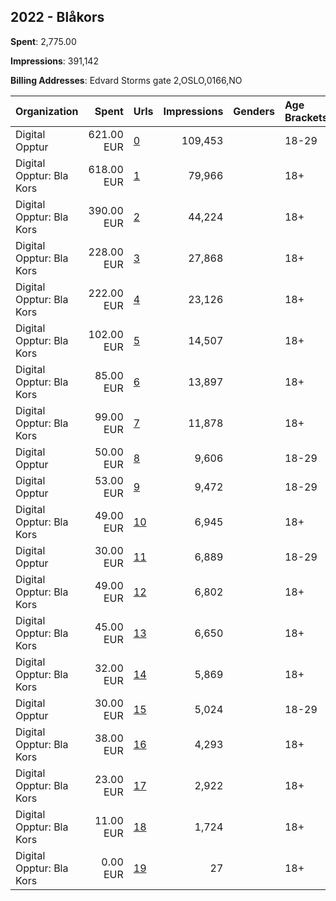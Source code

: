 ## 2022 - Blåkors 
**Spent**: 2,775.00

**Impressions**: 391,142

**Billing Addresses**: Edvard Storms gate 2,OSLO,0166,NO

|Organization|Spent|Urls|Impressions|Genders|Age Brackets|Country Codes|
|:---|---:|:---|---:|:---|:---|:---|
|Digital Opptur|621.00 EUR|[0](https://www.snap.com/political-ads/asset/8ccf6c06056f2996ea263ad5e331c958a45b611b0c173b9ed7b75e6a012c6334?mediaType=mp4)|109,453||18-29|norway|
|Digital Opptur: Bla Kors|618.00 EUR|[1](https://www.snap.com/political-ads/asset/230ebe14798eb3618bc3fe81b4bec0359a6cc5cb8e9eecf3218b97e76c27811d?mediaType=mp4)|79,966||18+|norway|
|Digital Opptur: Bla Kors|390.00 EUR|[2](https://www.snap.com/political-ads/asset/ccb08cba2c0f869d2ca061dd3d4d8ef2edca987664d58f1564282fb10c80c5ae?mediaType=mp4)|44,224||18+|norway|
|Digital Opptur: Bla Kors|228.00 EUR|[3](https://www.snap.com/political-ads/asset/b940d071f2b8ddb0a523b2e5aa4489cbe8c24afb6390a571443287c63569eae7?mediaType=mp4)|27,868||18+|norway|
|Digital Opptur: Bla Kors|222.00 EUR|[4](https://www.snap.com/political-ads/asset/230ebe14798eb3618bc3fe81b4bec0359a6cc5cb8e9eecf3218b97e76c27811d?mediaType=mp4)|23,126||18+|norway|
|Digital Opptur: Bla Kors|102.00 EUR|[5](https://www.snap.com/political-ads/asset/4dd14f45206af3771a5def8eb20d935ff4c85fb5c16ee2e2a874fec9dbc511ca?mediaType=mp4)|14,507||18+|norway|
|Digital Opptur: Bla Kors|85.00 EUR|[6](https://www.snap.com/political-ads/asset/5f13b13d8686c9ed9e98c0f6a6059048c84882255486a287ad67fc0e439d45b6?mediaType=mp4)|13,897||18+|norway|
|Digital Opptur: Bla Kors|99.00 EUR|[7](https://www.snap.com/political-ads/asset/34a9e0f816634d0aff3a765197a7cbf118993a9edfad2692e371bf9bbd6023cc?mediaType=mp4)|11,878||18+|norway|
|Digital Opptur|50.00 EUR|[8](https://www.snap.com/political-ads/asset/e2134377968d7cc481d457e58ab7bb185c3c2dae02b6b382a5ba6f51380fcd5d?mediaType=mp4)|9,606||18-29|norway|
|Digital Opptur|53.00 EUR|[9](https://www.snap.com/political-ads/asset/f4052ab5aba1603e034167303d9b3b32073af2f4c97ed854c722ddf1786e31df?mediaType=mp4)|9,472||18-29|norway|
|Digital Opptur: Bla Kors|49.00 EUR|[10](https://www.snap.com/political-ads/asset/de70e653f66f5aa2ee1235b8197a82da50b6480e57605395bcf6230c16b4a9b5?mediaType=mp4)|6,945||18+|norway|
|Digital Opptur|30.00 EUR|[11](https://www.snap.com/political-ads/asset/6b8ea1311fe70eea06444b719b91218f2ef902d667fe33b9d3b69d17d126bdcf?mediaType=mp4)|6,889||18-29|norway|
|Digital Opptur: Bla Kors|49.00 EUR|[12](https://www.snap.com/political-ads/asset/53f83b2d12a863b6a505e3b38326e5d1746ae074b77d3309aa0c4128644722b7?mediaType=mp4)|6,802||18+|norway|
|Digital Opptur: Bla Kors|45.00 EUR|[13](https://www.snap.com/political-ads/asset/44b9c5848ae4ee4d6c585b3bae4fe1fe748159822dd0bc927bd3a587436a0853?mediaType=mp4)|6,650||18+|norway|
|Digital Opptur: Bla Kors|32.00 EUR|[14](https://www.snap.com/political-ads/asset/c43038a92cbbbe7822083dfc927187c6f1607e252a9c3d689ac0a63e4ba21479?mediaType=mp4)|5,869||18+|norway|
|Digital Opptur|30.00 EUR|[15](https://www.snap.com/political-ads/asset/82897bb42be8a875e742d5257a1619d177ebb2f92536ba90272b612fa4c80fb2?mediaType=mp4)|5,024||18-29|norway|
|Digital Opptur: Bla Kors|38.00 EUR|[16](https://www.snap.com/political-ads/asset/53f83b2d12a863b6a505e3b38326e5d1746ae074b77d3309aa0c4128644722b7?mediaType=mp4)|4,293||18+|norway|
|Digital Opptur: Bla Kors|23.00 EUR|[17](https://www.snap.com/political-ads/asset/e03b5e5488d1909f71358b0d48905817fc388aa0998398de59011f3bf541ce9a?mediaType=mp4)|2,922||18+|norway|
|Digital Opptur: Bla Kors|11.00 EUR|[18](https://www.snap.com/political-ads/asset/e03b5e5488d1909f71358b0d48905817fc388aa0998398de59011f3bf541ce9a?mediaType=mp4)|1,724||18+|norway|
|Digital Opptur: Bla Kors|0.00 EUR|[19](https://www.snap.com/political-ads/asset/ccb08cba2c0f869d2ca061dd3d4d8ef2edca987664d58f1564282fb10c80c5ae?mediaType=mp4)|27||18+|norway|
